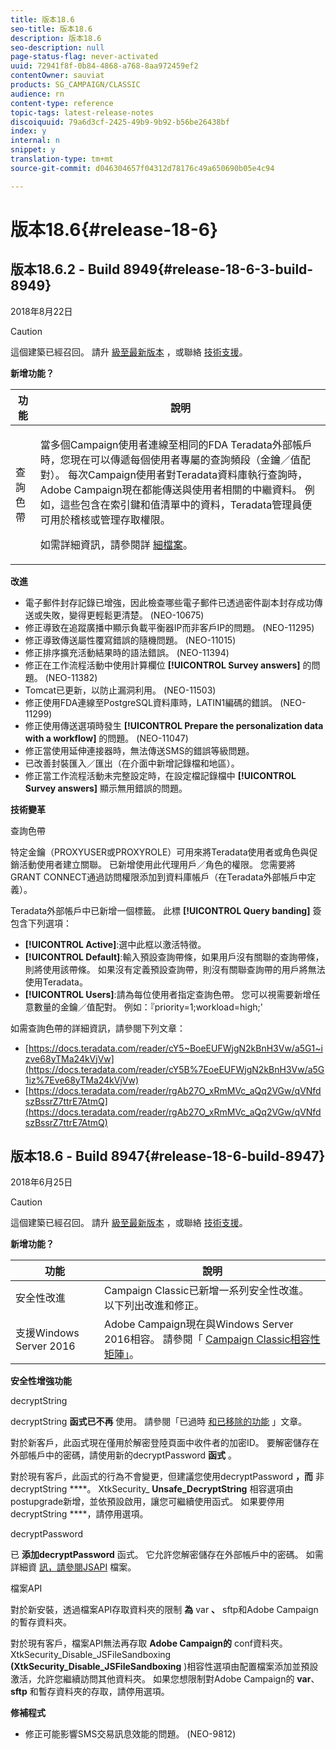 ```yaml
---
title: 版本18.6
seo-title: 版本18.6
description: 版本18.6
seo-description: null
page-status-flag: never-activated
uuid: 72941f8f-0b84-4868-a768-8aa972459ef2
contentOwner: sauviat
products: SG_CAMPAIGN/CLASSIC
audience: rn
content-type: reference
topic-tags: latest-release-notes
discoiquuid: 79a6d3cf-2425-49b9-9b92-b56be26438bf
index: y
internal: n
snippet: y
translation-type: tm+mt
source-git-commit: d046304657f04312d78176c49a650690b05e4c94

---
```



# 版本18.6{#release-18-6}

## 版本18.6.2 - Build 8949{#release-18-6-3-build-8949}

2018年8月22日

>[!CAUTION]
>
>這個建築已經召回。 請升 [級至最新版本](https://docs.campaign.adobe.com/doc/AC/getting_started/EN/buildUpgrade.html) ，或聯絡 [技術支援](https://support.neolane.net/)。

**新增功能？**

<table> 
 <thead> 
  <tr> 
   <th> 功能<br /> </th> 
   <th> 說明<br /> </th> 
  </tr> 
 </thead> 
 <tbody> 
  <tr> 
   <td> 查詢色帶<br /> </td> 
   <td> <p>當多個Campaign使用者連線至相同的FDA Teradata外部帳戶時，您現在可以傳遞每個使用者專屬的查詢頻段（金鑰／值配對）。 每次Campaign使用者對Teradata資料庫執行查詢時，Adobe Campaign現在都能傳送與使用者相關的中繼資料。 例如，這些包含在索引鍵和值清單中的資料，Teradata管理員便可用於稽核或管理存取權限。</p><p>如需詳細資訊，請參閱詳 <a href="https://docs.campaign.adobe.com/doc/AC/en/PTF_Administration_basics_External_accounts.html#Teradata_external_account">細檔案</a>。</p> </td>
  </tr> 
 </tbody> 
</table>

**改進**

* 電子郵件封存記錄已增強，因此檢查哪些電子郵件已透過密件副本封存成功傳送或失敗，變得更輕鬆更清楚。 (NEO-10675)
* 修正導致在追蹤廣播中顯示負載平衡器IP而非客戶IP的問題。 (NEO-11295)
* 修正導致傳送屬性覆寫錯誤的隨機問題。 (NEO-11015)
* 修正排序擴充活動結果時的語法錯誤。 (NEO-11394)
* 修正在工作流程活動中使用計算欄位 **[!UICONTROL Survey answers]** 的問題。 (NEO-11382)
* Tomcat已更新，以防止漏洞利用。 (NEO-11503)
* 修正使用FDA連線至PostgreSQL資料庫時，LATIN1編碼的錯誤。 (NEO-11299)
* 修正使用傳送選項時發生 **[!UICONTROL Prepare the personalization data with a workflow]** 的問題。 (NEO-11047)
* 修正當使用延伸連接器時，無法傳送SMS的錯誤等級問題。
* 已改善封裝匯入／匯出（在介面中新增記錄檔和地區）。
* 修正當工作流程活動未完整設定時，在設定檔記錄檔中 **[!UICONTROL Survey answers]** 顯示無用錯誤的問題。

**技術變革**

查詢色帶

特定金鑰（PROXYUSER或PROXYROLE）可用來將Teradata使用者或角色與促銷活動使用者建立關聯。 已新增使用此代理用戶／角色的權限。 您需要將GRANT CONNECT通過訪問權限添加到資料庫帳戶（在Teradata外部帳戶中定義）。

Teradata外部帳戶中已新增一個標籤。 此標 **[!UICONTROL Query banding]** 簽包含下列選項：

* **[!UICONTROL Active]**:選中此框以激活特徵。
* **[!UICONTROL Default]**:輸入預設查詢帶條，如果用戶沒有關聯的查詢帶條，則將使用該帶條。 如果沒有定義預設查詢帶，則沒有關聯查詢帶的用戶將無法使用Teradata。
* **[!UICONTROL Users]**:請為每位使用者指定查詢色帶。 您可以視需要新增任意數量的金鑰／值配對。 例如：『priority=1;workload=high;&#39;

如需查詢色帶的詳細資訊，請參閱下列文章：

* [https://docs.teradata.com/reader/cY5~BoeEUFWjgN2kBnH3Vw/a5G1~izve68yTMa24kVjVw](https://docs.teradata.com/reader/cY5B%7EoeEUFWjgN2kBnH3Vw/a5G1iz%7Eve68yTMa24kVjVw)
* [https://docs.teradata.com/reader/rgAb27O_xRmMVc_aQq2VGw/qVNfdszBssrZ7ttrE7AtmQ](https://docs.teradata.com/reader/rgAb27O_xRmMVc_aQq2VGw/qVNfdszBssrZ7ttrE7AtmQ)

## 版本18.6 - Build 8947{#release-18-6-build-8947}

2018年6月25日

>[!CAUTION]
>
>這個建築已經召回。 請升 [級至最新版本](https://docs.campaign.adobe.com/doc/AC/getting_started/EN/buildUpgrade.html) ，或聯絡 [技術支援](https://support.neolane.net/)。

**新增功能？**

<table> 
 <thead> 
  <tr> 
   <th> 功能<br /> </th> 
   <th> 說明<br /> </th> 
  </tr> 
 </thead> 
 <tbody> 
  <tr> 
   <td> 安全性改進<br /> </td> 
   <td> Campaign Classic已新增一系列安全性改進。 以下列出改進和修正。<br /> </td> 
  </tr> 
  <tr> 
   <td> 支援Windows Server 2016<br /> </td> 
   <td> Adobe Campaign現在與Windows Server 2016相容。 請參閱「 <a href="https://helpx.adobe.com/campaign/kb/compatibility-matrix.html">Campaign Classic相容性矩陣」</a>。<br /> </td> 
  </tr> 
 </tbody> 
</table>

**安全性增強功能**

decryptString

decryptString **函式已不再** 使用。 請參閱「已過時 [和已移除的功能](https://helpx.adobe.com/campaign/kb/deprecated-and-removed-features.html) 」文章。

對於新客戶，此函式現在僅用於解密登陸頁面中收件者的加密ID。 要解密儲存在外部帳戶中的密碼，請使用新的decryptPassword **函式** 。

對於現有客戶，此函式的行為不會變更，但建議您使用decryptPassword **，而** 非decryptString ****。 XtkSecurity_ **Unsafe_DecryptString** 相容選項由postupgrade新增，並依預設啟用，讓您可繼續使用函式。 如果要停用decryptString ****，請停用選項。

decryptPassword

已 **添加decryptPassword** 函式。 它允許您解密儲存在外部帳戶中的密碼。 如需詳細資 [訊，請參閱JSAPI](https://helpx.adobe.com/campaign/kb/compatibility-matrix.html) 檔案。

檔案API

對於新安裝，透過檔案API存取資料夾的限制 **為** var **、** sftp和Adobe Campaign的暫存資料夾。

對於現有客戶，檔案API無法再存取 **Adobe Campaign的** conf資料夾。 XtkSecurity_Disable_JSFileSandboxing **(XtkSecurity_Disable_JSFileSandboxing** )相容性選項由配置檔案添加並預設激活，允許您繼續訪問其他資料夾。 如果您想限制對Adobe Campaign的 **var**、 **sftp** 和暫存資料夾的存取，請停用選項。

**修補程式**

* 修正可能影響SMS交易訊息效能的問題。 (NEO-9812)
